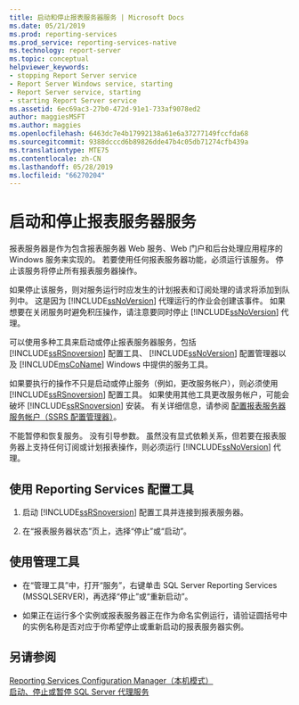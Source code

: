 ```yaml
---
title: 启动和停止报表服务器服务 | Microsoft Docs
ms.date: 05/21/2019
ms.prod: reporting-services
ms.prod_service: reporting-services-native
ms.technology: report-server
ms.topic: conceptual
helpviewer_keywords:
- stopping Report Server service
- Report Server Windows service, starting
- Report Server service, starting
- starting Report Server service
ms.assetid: 6ec69ac3-27b0-472d-91e1-733af9078ed2
author: maggiesMSFT
ms.author: maggies
ms.openlocfilehash: 6463dc7e4b17992138a61e6a37277149fccfda68
ms.sourcegitcommit: 9388dcccd6b89826dde47b4c05db71274cfb439a
ms.translationtype: MTE75
ms.contentlocale: zh-CN
ms.lasthandoff: 05/28/2019
ms.locfileid: "66270204"
---
```

# <a name="start-and-stop-the-report-server-service"></a>启动和停止报表服务器服务

  报表服务器是作为包含报表服务器 Web 服务、Web 门户和后台处理应用程序的 Windows 服务来实现的。 若要使用任何报表服务器功能，必须运行该服务。 停止该服务将停止所有报表服务器操作。  
  
 如果停止该服务，则对服务运行时应发生的计划报表和订阅处理的请求将添加到队列中。 这是因为 [!INCLUDE[ssNoVersion](../../includes/ssnoversion-md.md)] 代理运行的作业会创建该事件。 如果想要在关闭服务时避免积压操作，请注意要同时停止 [!INCLUDE[ssNoVersion](../../includes/ssnoversion-md.md)] 代理。  
  
 可以使用多种工具来启动或停止报表服务器服务，包括 [!INCLUDE[ssRSnoversion](../../includes/ssrsnoversion-md.md)] 配置工具、 [!INCLUDE[ssNoVersion](../../includes/ssnoversion-md.md)] 配置管理器以及 [!INCLUDE[msCoName](../../includes/msconame-md.md)] Windows 中提供的服务工具。  
  
 如果要执行的操作不只是启动或停止服务（例如，更改服务帐户），则必须使用 [!INCLUDE[ssRSnoversion](../../includes/ssrsnoversion-md.md)] 配置工具。 如果使用其他工具更改服务帐户，可能会破坏 [!INCLUDE[ssRSnoversion](../../includes/ssrsnoversion-md.md)] 安装。 有关详细信息，请参阅 [配置报表服务器服务帐户（SSRS 配置管理器）](../../reporting-services/install-windows/configure-the-report-server-service-account-ssrs-configuration-manager.md)。  
  
 不能暂停和恢复服务。 没有引导参数。 虽然没有显式依赖关系，但若要在报表服务器上支持任何订阅或计划报表操作，则必须运行 [!INCLUDE[ssNoVersion](../../includes/ssnoversion-md.md)] 代理。  
  
## <a name="use-the-reporting-services-configuration-tool"></a>使用 Reporting Services 配置工具  
  
1. 启动 [!INCLUDE[ssRSnoversion](../../includes/ssrsnoversion-md.md)] 配置工具并连接到报表服务器。  
  
2. 在“报表服务器状态”页上，选择“停止”或“启动”。    
  
## <a name="use-administrative-tools"></a>使用管理工具  

- 在“管理工具”中，打开“服务”，右键单击 SQL Server Reporting Services (MSSQLSERVER)，再选择“停止”或“重新启动”。     
  
- 如果正在运行多个实例或报表服务器正在作为命名实例运行，请验证圆括号中的实例名称是否对应于你希望停止或重新启动的报表服务器实例。  
  
## <a name="see-also"></a>另请参阅  
 [Reporting Services Configuration Manager（本机模式）](../../reporting-services/install-windows/reporting-services-configuration-manager-native-mode.md)   
 [启动、停止或暂停 SQL Server 代理服务](https://msdn.microsoft.com/library/c95a9759-dd30-4ab6-9ab0-087bb3bfb97c)  
  